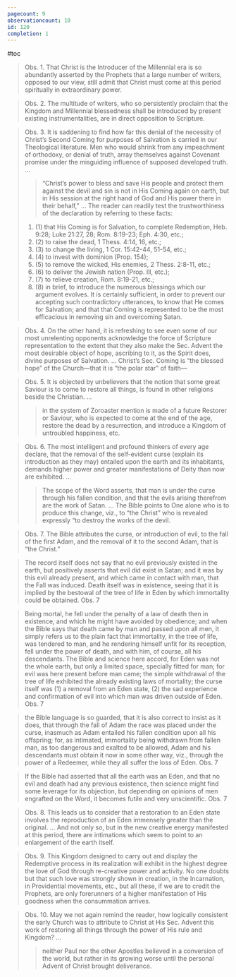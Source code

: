 ```yaml
---
pagecount: 9
observationcount: 10
id: 120
completion: 1
---
```

#toc

>Obs. 1. That Christ is the Introducer of the Millennial era is so abundantly asserted by the Prophets that a large number of writers, opposed to our view, still admit that Christ must come at this period spiritually in extraordinary power.

>Obs. 2. The multitude of writers, who so persistently proclaim that the Kingdom and Millennial blessedness shall be introduced by present existing instrumentalities, are in direct opposition to Scripture.

>Obs. 3. It is saddening to find how far this denial of the necessity of Christ’s Second Coming for purposes of Salvation is carried in our Theological literature. Men who would shrink from any impeachment of orthodoxy, or denial of truth, array themselves against Covenant promise under the misguiding influence of supposed developed truth.
>...
>>“Christ’s power to bless and save His people and protect them against the devil and sin is not in His Coming again on earth, but in His session at the right hand of God and His power there in their behalf,”
>...
>The reader can readily test the trustworthiness of the declaration by referring to these facts: 
>1. (1) that His Coming is for Salvation, to complete Redemption, Heb. 9:28; Luke 21:27, 28; Rom. 8:19-23; Eph. 4:30, etc.; 
>2. (2) to raise the dead, 1 Thess. 4:14, 16, etc.; 
>3. (3) to change the living, 1 Cor. 15:42-44, 51-54, etc.; 
>4. (4) to invest with dominion (Prop. 154); 
>5. (5) to remove the wicked, His enemies, 2 Thess. 2:8-11, etc.; 
>6. (6) to deliver the Jewish nation (Prop. Ill, etc.); 
>7. (7) to relieve creation, Rom. 8:19-21, etc.; 
>8. (8) in brief, to introduce the numerous blessings which our argument evolves.
>It is certainly sufficient, in order to prevent our accepting such contradictory utterances, to know that He comes for Salvation; and that that Coming is represented to be the most efficacious in removing sin and overcoming Satan.

>Obs. 4. On the other hand, it is refreshing to see even some of our most unrelenting opponents acknowledge the force of Scripture representation to the extent that they also make the Sec. Advent the most desirable object of hope, ascribing to it, as the Spirit does, divine purposes of Salvation.
>...
>Christ’s Sec. Coming is “the blessed hope” of the Church—that it is “the polar star” of faith—

>Obs. 5. It is objected by unbelievers that the notion that some great Saviour is to come to restore all things, is found in other religions beside the Christian.
>...
>>in the system of Zoroaster mention is made of a future Restorer or Saviour, who is expected to come at the end of the age, restore the dead by a resurrection, and introduce a Kingdom of untroubled happiness, etc.

>Obs. 6. The most intelligent and profound thinkers of every age declare, that the removal of the self-evident curse (explain its introduction as they may) entailed upon the earth and its inhabitants, demands higher power and greater manifestations of Deity than now are exhibited.
>...
>>The scope of the Word asserts, that man is under the curse through his fallen condition, and that the evils arising therefrom are the work of Satan.
>>...
>>The Bible points to One alone who is to produce this change, viz., to “the Christ” who is revealed expressly “to destroy the works of the devil.

>Obs. 7. The Bible attributes the curse, or introduction of evil, to the fall of the first Adam, and the removal of it to the second Adam, that is “the Christ.”

>The record itself does not say that no evil previously existed in the earth, but positively asserts that evil did exist in Satan; and it was by this evil already present, and which came in contact with man, that the Fall was induced. Death itself was in existence, seeing that it is implied by the bestowal of the tree of life in Eden by which immortality could be obtained.
>Obs. 7

>Being mortal, he fell under the penalty of a law of death then in existence, and which he might have avoided by obedience; and when the Bible says that death came by man and passed upon all men, it simply refers us to the plain fact that immortality, in the tree of life, was tendered to man, and he rendering himself unfit for its reception, fell under the power of death, and with him, of course, all his descendants. The Bible and science here accord, for Eden was not the whole earth, but only a limited space, specially fitted for man; for evil was here present before man came; the simple withdrawal of the tree of life exhibited the already existing laws of mortality; the curse itself was (1) a removal from an Eden state, (2) the sad experience and confirmation of evil into which man was driven outside of Eden.
>Obs. 7

>the Bible language is so guarded, that it is also correct to insist as it does, that through the fall of Adam the race was placed under the curse, inasmuch as Adam entailed his fallen condition upon all his offspring; for, as intimated, immortality being withdrawn from fallen man, as too dangerous and exalted to be allowed, Adam and his descendants must obtain it now in some other way, viz., through the power of a Redeemer, while they all suffer the loss of Eden.
>Obs. 7

>If the Bible had asserted that all the earth was an Eden, and that no evil and death had any previous existence, then science might find some leverage for its objection, but depending on opinions of men engrafted on the Word, it becomes futile and very unscientific.
>Obs. 7

>Obs. 8. This leads us to consider that a restoration to an Eden state involves the reproduction of an Eden immensely greater than the original.
>...
>And not only so, but in the new creative energy manifested at this period, there are intimations which seem to point to an enlargement of the earth itself.

>Obs. 9. This Kingdom designed to carry out and display the Redemptive process in its realization will exhibit in the highest degree the love of God through re-creative power and activity. No one doubts but that such love was strongly shown in creation, in the Incarnation, in Providential movements, etc., but all these, if we are to credit the Prophets, are only forerunners of a higher manifestation of His goodness when the consummation arrives.

>Obs. 10. May we not again remind the reader, how logically consistent the early Church was to attribute to Christ at His Sec. Advent this work of restoring all things through the power of His rule and Kingdom?
>...
>>neither Paul nor the other Apostles believed in a conversion of the world, but rather in its growing worse until the personal Advent of Christ brought deliverance.







